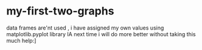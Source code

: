 # my-first-two-graphs
data frames are'nt used , i have assigned my own values using matplotlib.pyplot library IA next time i will do more better without taking this much help:]
